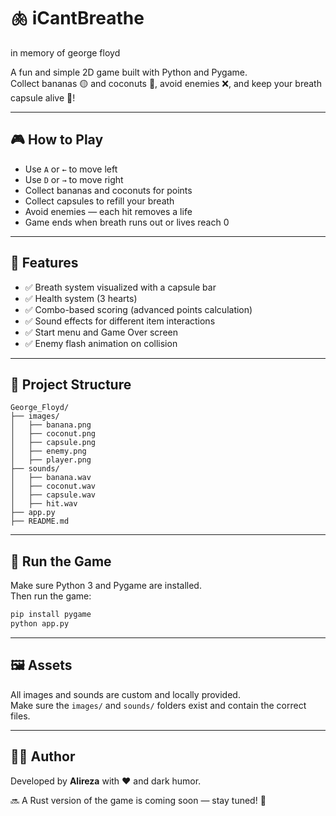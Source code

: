 # 🫁 iCantBreathe
  
in memory of george floyd

A fun and simple 2D game built with Python and Pygame.  
Collect bananas 🟡 and coconuts 🥥, avoid enemies ❌, and keep your breath capsule alive 💨!

---

## 🎮 How to Play

- Use `A` or `←` to move left
- Use `D` or `→` to move right
- Collect bananas and coconuts for points
- Collect capsules to refill your breath
- Avoid enemies — each hit removes a life
- Game ends when breath runs out or lives reach 0

---

## 🧠 Features

- ✅ Breath system visualized with a capsule bar
- ✅ Health system (3 hearts)
- ✅ Combo-based scoring (advanced points calculation)
- ✅ Sound effects for different item interactions
- ✅ Start menu and Game Over screen
- ✅ Enemy flash animation on collision

---

## 📂 Project Structure

```
George_Floyd/
├── images/
│   ├── banana.png
│   ├── coconut.png
│   ├── capsule.png
│   ├── enemy.png
│   ├── player.png
├── sounds/
│   ├── banana.wav
│   ├── coconut.wav
│   ├── capsule.wav
│   ├── hit.wav
├── app.py
├── README.md
```

---

## 🚀 Run the Game

Make sure Python 3 and Pygame are installed.  
Then run the game:

```bash
pip install pygame
python app.py
```

---

## 🖼 Assets

All images and sounds are custom and locally provided.  
Make sure the `images/` and `sounds/` folders exist and contain the correct files.

---

## 🧑‍💻 Author

Developed by **Alireza** with ❤️ and dark humor.

🔜 A Rust version of the game is coming soon — stay tuned! 🚀

